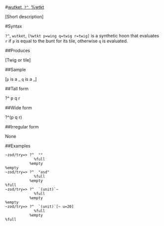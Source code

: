 #[wutket, `?^`, %wtkt](#wtkt)

[Short description]

#Syntax

`?^`, `wutket`, `[%wtkt p=wing q=twig r=twig]` is a synthetic hoon
that evaluates `r` if `p` is equal to the bunt for its tile, otherwise
`q` is evaluated.

##Produces

[Twig or tile]

##Sample

[`p` is a _
`q` is a _]

##Tall form

?^  p
      q
    r

##Wide form

?^(p q r)

##Irregular form

None

##Examples

    ~zod/try=> ?^  ""
                 %full
               %empty
    %empty
    ~zod/try=> ?^  "asd"
                 %full
               %empty
    %full
    ~zod/try=> ?^  `(unit)`~
                 %full
               %empty
    %empty
    ~zod/try=> ?^  `(unit)`[~ u=20]
                 %full
               %empty
    %full
